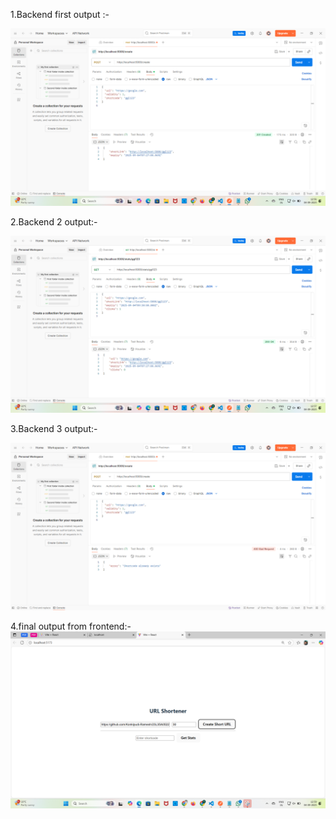 1.Backend first output :-

![image alt](https://github.com/Konkipudi-Ramesh/23L35A0522/blob/main/Screenshot%202025-09-04%20125613.png?raw=true)




2.Backend 2 output:-

![image alt](https://github.com/Konkipudi-Ramesh/23L35A0522/blob/main/Screenshot%202025-09-04%20125733.png?raw=true)



3.Backend 3 output:-

![image alt](https://github.com/Konkipudi-Ramesh/23L35A0522/blob/main/Screenshot%202025-09-04%20125845.png?raw=true)


4.final output from frontend:-
![iamge alt](https://github.com/Konkipudi-Ramesh/23L35A0522/blob/main/Screenshot%202025-09-04%20125926.png?raw=true)
